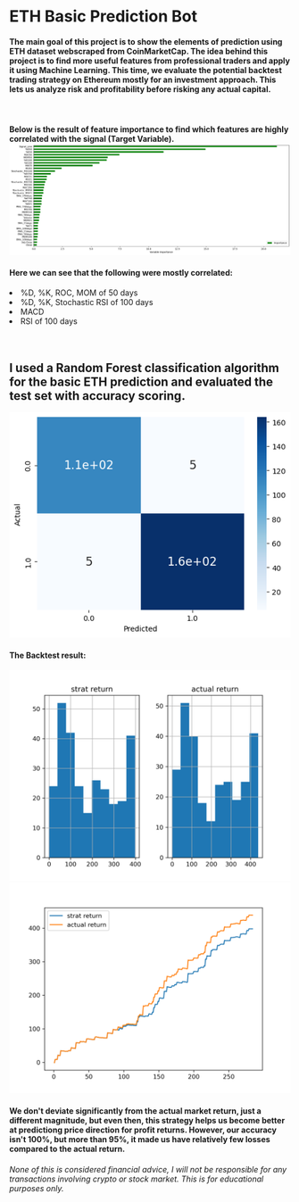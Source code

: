 <h1> ETH Basic Prediction Bot </h1>
<div class = "Summary">
    <h4> The main goal of this project is to show the elements of prediction using ETH dataset webscraped from CoinMarketCap. The idea behind this project is to find more useful features from professional traders and apply it using Machine Learning. This time, we evaluate the potential backtest trading strategy on Ethereum mostly for an investment approach. This lets us analyze risk and profitability before risking any actual capital. </h4>
    <br>
    <h4> Below is the result of feature importance to find which features are highly correlated with the signal (Target Variable). 
    <img src="images/Feature Importance.png" alt="feature_imp_">
    <h4>Here we can see that the following were mostly correlated: </h4>
    <li> %D, %K, ROC, MOM of 50 days </li>
    <li> %D, %K, Stochastic RSI of 100 days </li>
    <li> MACD </li>
    <li> RSI of 100 days </li>
    <br><br>
    <h2>I used a Random Forest classification algorithm for the basic ETH prediction and evaluated the test set with accuracy scoring.</h2>
    <img src="images/classif_report.png" alt="classification report">
    <br>
    <h4> The Backtest result:</h4>
    <img src="images/Backtest - strat return vs actual return histogram.png" alt="Backtest">
    <img src="images/Backtest - strat return vs actual return.png" alt="Backtest">
    <h4>We don't deviate significantly from the actual market return, just a different magnitude, but even then, this strategy helps us become better at predictiong price direction for profit returns. However, our accuracy isn't 100%, but more than 95%, it made us have relatively few losses compared to the actual return. </h4>
</div>
<h6> None of this is considered financial advice, I will not be responsible for any transactions involving crypto or stock market. This is for educational purposes only.</h6>
